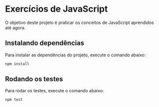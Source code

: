 # Exercícios de JavaScript

O objetivo deste projeto é praticar os conceitos de JavaScript aprendidos até agora.

## Instalando dependências

Para instalar as dependências do projeto, execute o comando abaixo:

```sh
npm install
```

## Rodando os testes

Para rodar os testes, execute o comando abaixo:

```sh
npm test
```
